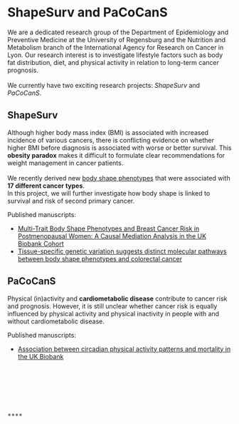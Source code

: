 # ShapeSurv and PaCoCanS
We are a dedicated research group of the Department of Epidemiology and Preventive Medicine at the University of Regensburg and the Nutrition and Metabolism branch of the International Agency for Research on Cancer in Lyon. Our research interest is to investigate lifestyle factors such as body fat distribution, diet, and physical activity in relation to long-term cancer prognosis.
<br><br>We currently have two exciting research projects: _ShapeSurv_ and _PaCoCanS_.

## ShapeSurv
Although higher body mass index (BMI) is associated with increased incidence of various cancers, there is conflicting evidence on whether higher BMI before diagnosis is associated with worse or better survival.
This **obesity paradox** makes it difficult to formulate clear recommendations for weight management in cancer patients.
<br></br>
We recently derived new [body shape phenotypes](https://doi.org/10.1038/s41416-022-02071-3) that were associated with **17 different cancer types**.
<br>In this project, we will further investigate how body shape is linked to survival and risk of second primary cancer.</br>

Published manuscripts:
- [Multi-Trait Body Shape Phenotypes and Breast Cancer Risk in Postmenopausal Women: A Causal Mediation Analysis in the UK Biobank Cohort](https://doi.org/10.1007/s44197-024-00226-4)
- [Tissue-specific genetic variation suggests distinct molecular pathways between body shape phenotypes and colorectal cancer](https://doi.org/10.1126/sciadv.adj1987)

##  PaCoCanS
Physical (in)activity and **cardiometabolic disease** contribute to cancer risk and prognosis.
However, it is still unclear whether cancer risk is equally influenced by physical activity and physical inactivity in people with and without cardiometabolic disease.

Published manuscripts:
- [Association between circadian physical activity patterns and mortality in the UK Biobank](https://doi.org/10.1186/s12966-023-01508-z)


<br><br>
<br><br>
<br><br>
<samp>****</samp>
